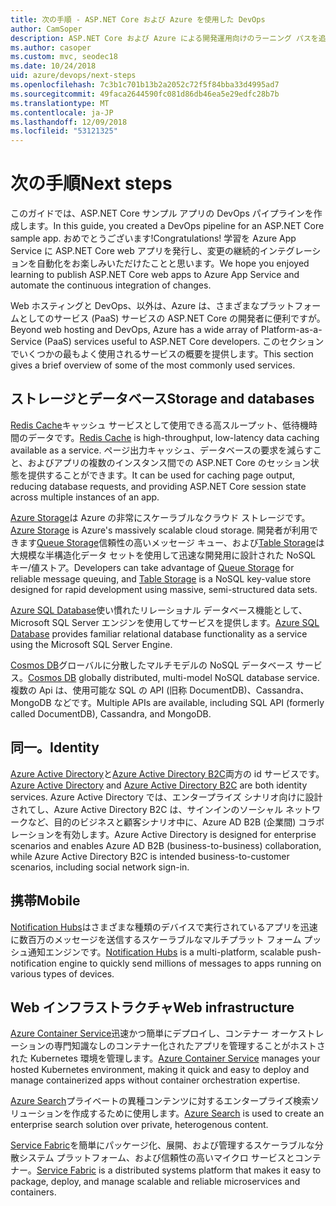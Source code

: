 ```yaml
---
title: 次の手順 - ASP.NET Core および Azure を使用した DevOps
author: CamSoper
description: ASP.NET Core および Azure による開発運用向けのラーニング パスを追加します。
ms.author: casoper
ms.custom: mvc, seodec18
ms.date: 10/24/2018
uid: azure/devops/next-steps
ms.openlocfilehash: 7c3b1c701b13b2a2052c72f5f84bba33d4995ad7
ms.sourcegitcommit: 49faca2644590fc081d86db46ea5e29edfc28b7b
ms.translationtype: MT
ms.contentlocale: ja-JP
ms.lasthandoff: 12/09/2018
ms.locfileid: "53121325"
---
```

# <a name="next-steps"></a><span data-ttu-id="0b4d4-103">次の手順</span><span class="sxs-lookup"><span data-stu-id="0b4d4-103">Next steps</span></span>

<span data-ttu-id="0b4d4-104">このガイドでは、ASP.NET Core サンプル アプリの DevOps パイプラインを作成します。</span><span class="sxs-lookup"><span data-stu-id="0b4d4-104">In this guide, you created a DevOps pipeline for an ASP.NET Core sample app.</span></span> <span data-ttu-id="0b4d4-105">おめでとうございます!</span><span class="sxs-lookup"><span data-stu-id="0b4d4-105">Congratulations!</span></span> <span data-ttu-id="0b4d4-106">学習を Azure App Service に ASP.NET Core web アプリを発行し、変更の継続的インテグレーションを自動化をお楽しみいただけたことと思います。</span><span class="sxs-lookup"><span data-stu-id="0b4d4-106">We hope you enjoyed learning to publish ASP.NET Core web apps to Azure App Service and automate the continuous integration of changes.</span></span>

<span data-ttu-id="0b4d4-107">Web ホスティングと DevOps、以外は、Azure は、さまざまなプラットフォームとしてのサービス (PaaS) サービスの ASP.NET Core の開発者に便利ですが。</span><span class="sxs-lookup"><span data-stu-id="0b4d4-107">Beyond web hosting and DevOps, Azure has a wide array of Platform-as-a-Service (PaaS) services useful to ASP.NET Core developers.</span></span> <span data-ttu-id="0b4d4-108">このセクションでいくつかの最もよく使用されるサービスの概要を提供します。</span><span class="sxs-lookup"><span data-stu-id="0b4d4-108">This section gives a brief overview of some of the most commonly used services.</span></span>

## <a name="storage-and-databases"></a><span data-ttu-id="0b4d4-109">ストレージとデータベース</span><span class="sxs-lookup"><span data-stu-id="0b4d4-109">Storage and databases</span></span>

<span data-ttu-id="0b4d4-110">[Redis Cache](/azure/redis-cache/)キャッシュ サービスとして使用できる高スループット、低待機時間のデータです。</span><span class="sxs-lookup"><span data-stu-id="0b4d4-110">[Redis Cache](/azure/redis-cache/) is high-throughput, low-latency data caching available as a service.</span></span> <span data-ttu-id="0b4d4-111">ページ出力キャッシュ、データベースの要求を減らすこと、およびアプリの複数のインスタンス間での ASP.NET Core のセッション状態を提供することができます。</span><span class="sxs-lookup"><span data-stu-id="0b4d4-111">It can be used for caching page output, reducing database requests, and providing ASP.NET Core session state across multiple instances of an app.</span></span>

<span data-ttu-id="0b4d4-112">[Azure Storage](/azure/storage/)は Azure の非常にスケーラブルなクラウド ストレージです。</span><span class="sxs-lookup"><span data-stu-id="0b4d4-112">[Azure Storage](/azure/storage/) is Azure's massively scalable cloud storage.</span></span> <span data-ttu-id="0b4d4-113">開発者が利用できます[Queue Storage](/azure/storage/queues/storage-queues-introduction)信頼性の高いメッセージ キュー、および[Table Storage](/azure/storage/tables/table-storage-overview)は大規模な半構造化データ セットを使用して迅速な開発用に設計された NoSQL キー/値ストア。</span><span class="sxs-lookup"><span data-stu-id="0b4d4-113">Developers can take advantage of [Queue Storage](/azure/storage/queues/storage-queues-introduction) for reliable message queuing, and [Table Storage](/azure/storage/tables/table-storage-overview) is a NoSQL key-value store designed for rapid development using massive, semi-structured data sets.</span></span>

<span data-ttu-id="0b4d4-114">[Azure SQL Database](/azure/sql-database/)使い慣れたリレーショナル データベース機能として、Microsoft SQL Server エンジンを使用してサービスを提供します。</span><span class="sxs-lookup"><span data-stu-id="0b4d4-114">[Azure SQL Database](/azure/sql-database/) provides familiar relational database functionality as a service using the Microsoft SQL Server Engine.</span></span>

<span data-ttu-id="0b4d4-115">[Cosmos DB](/azure/cosmos-db/)グローバルに分散したマルチモデルの NoSQL データベース サービス。</span><span class="sxs-lookup"><span data-stu-id="0b4d4-115">[Cosmos DB](/azure/cosmos-db/) globally distributed, multi-model NoSQL database service.</span></span> <span data-ttu-id="0b4d4-116">複数の Api は、使用可能な SQL の API (旧称 DocumentDB)、Cassandra、MongoDB などです。</span><span class="sxs-lookup"><span data-stu-id="0b4d4-116">Multiple APIs are available, including SQL API (formerly called DocumentDB), Cassandra, and MongoDB.</span></span>

## <a name="identity"></a><span data-ttu-id="0b4d4-117">同一。</span><span class="sxs-lookup"><span data-stu-id="0b4d4-117">Identity</span></span>

<span data-ttu-id="0b4d4-118">[Azure Active Directory](/azure/active-directory/)と[Azure Active Directory B2C](/azure/active-directory-b2c/)両方の id サービスです。</span><span class="sxs-lookup"><span data-stu-id="0b4d4-118">[Azure Active Directory](/azure/active-directory/) and [Azure Active Directory B2C](/azure/active-directory-b2c/) are both identity services.</span></span> <span data-ttu-id="0b4d4-119">Azure Active Directory では、エンタープライズ シナリオ向けに設計されてし、Azure Active Directory B2C は、サインインのソーシャル ネットワークなど、目的のビジネスと顧客シナリオ中に、Azure AD B2B (企業間) コラボレーションを有効します。</span><span class="sxs-lookup"><span data-stu-id="0b4d4-119">Azure Active Directory is designed for enterprise scenarios and enables Azure AD B2B (business-to-business) collaboration, while Azure Active Directory B2C is intended business-to-customer scenarios, including social network sign-in.</span></span>

## <a name="mobile"></a><span data-ttu-id="0b4d4-120">携帯</span><span class="sxs-lookup"><span data-stu-id="0b4d4-120">Mobile</span></span>

<span data-ttu-id="0b4d4-121">[Notification Hubs](/azure/notification-hubs/)はさまざまな種類のデバイスで実行されているアプリを迅速に数百万のメッセージを送信するスケーラブルなマルチプラット フォーム プッシュ通知エンジンです。</span><span class="sxs-lookup"><span data-stu-id="0b4d4-121">[Notification Hubs](/azure/notification-hubs/) is a multi-platform, scalable push-notification engine to quickly send millions of messages to apps running on various types of devices.</span></span>

## <a name="web-infrastructure"></a><span data-ttu-id="0b4d4-122">Web インフラストラクチャ</span><span class="sxs-lookup"><span data-stu-id="0b4d4-122">Web infrastructure</span></span>

<span data-ttu-id="0b4d4-123">[Azure Container Service](/azure/aks/)迅速かつ簡単にデプロイし、コンテナー オーケストレーションの専門知識なしのコンテナー化されたアプリを管理することがホストされた Kubernetes 環境を管理します。</span><span class="sxs-lookup"><span data-stu-id="0b4d4-123">[Azure Container Service](/azure/aks/) manages your hosted Kubernetes environment, making it quick and easy to deploy and manage containerized apps without container orchestration expertise.</span></span>

<span data-ttu-id="0b4d4-124">[Azure Search](/azure/search/)プライベートの異種コンテンツに対するエンタープライズ検索ソリューションを作成するために使用します。</span><span class="sxs-lookup"><span data-stu-id="0b4d4-124">[Azure Search](/azure/search/) is used to create an enterprise search solution over private, heterogenous content.</span></span>

<span data-ttu-id="0b4d4-125">[Service Fabric](/azure/service-fabric/)を簡単にパッケージ化、展開、および管理するスケーラブルな分散システム プラットフォーム、および信頼性の高いマイクロ サービスとコンテナー。</span><span class="sxs-lookup"><span data-stu-id="0b4d4-125">[Service Fabric](/azure/service-fabric/) is a distributed systems platform that makes it easy to package, deploy, and manage scalable and reliable microservices and containers.</span></span>
